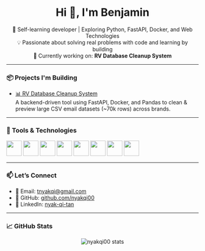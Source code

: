 <h1 align="center">Hi 👋, I'm Benjamin</h1>
<p align="center">
  🧠 Self-learning developer | Exploring Python, FastAPI, Docker, and Web Technologies<br/>
  💡 Passionate about solving real problems with code and learning by building<br/>
  🧰 Currently working on: <strong>RV Database Cleanup System</strong>
</p>

---

### 📦 Projects I'm Building
- [📊 RV Database Cleanup System](https://github.com/nyakqi00/database-cleanup-system)  
  A backend-driven tool using FastAPI, Docker, and Pandas to clean & preview large CSV email datasets (~70k rows) across brands.

---

### 🧰 Tools & Technologies
<p align="left">
  <img src="https://cdn.jsdelivr.net/gh/devicons/devicon/icons/python/python-original.svg" width="40"/>
  <img src="https://cdn.jsdelivr.net/gh/devicons/devicon/icons/docker/docker-original.svg" width="40"/>
  <img src="https://cdn.jsdelivr.net/gh/devicons/devicon/icons/fastapi/fastapi-original.svg" width="40"/>
  <img src="https://cdn.jsdelivr.net/gh/devicons/devicon/icons/php/php-original.svg" width="40"/>
  <img src="https://cdn.jsdelivr.net/gh/devicons/devicon/icons/postgresql/postgresql-original.svg" width="40"/>

  <img src="https://cdn.jsdelivr.net/gh/devicons/devicon/icons/react/react-original.svg" width="40"/>
  <img src="https://cdn.jsdelivr.net/gh/devicons/devicon/icons/git/git-original.svg" width="40"/>
  <img src="https://cdn.jsdelivr.net/gh/devicons/devicon/icons/vscode/vscode-original.svg" width="40"/>
</p>

---

### 📫 Let’s Connect
- 📧 Email: [tnyakqi@gmail.com](mailto:tnyakqi@gmail.com)
- 🐙 GitHub: [github.com/nyakqi00](https://github.com/nyakqi00)
- 💼 LinkedIn: [nyak-qi-tan](https://www.linkedin.com/in/nyak-qi-tan-77bb56257/)

---

### 📈 GitHub Stats
<p align="center">
  <img src="https://github-readme-stats.vercel.app/api?username=nyakqi00&show_icons=true&theme=gruvbox" alt="nyakqi00 stats" />
</p>
